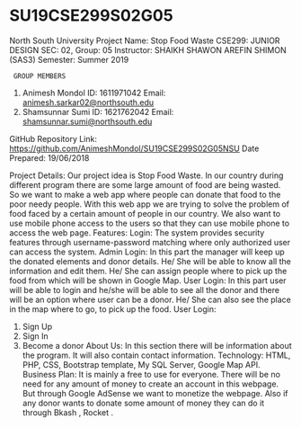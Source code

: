 # SU19CSE299S02G05
North South University
Project Name: Stop Food Waste 
CSE299: JUNIOR DESIGN
SEC: 02, Group: 05
Instructor: SHAIKH SHAWON AREFIN SHIMON (SAS3)
Semester: Summer 2019
     
     GROUP MEMBERS
1. Animesh Mondol
                                            ID: 1611971042
                    Email: animesh.sarkar02@northsouth.edu
2. Shamsunnar Sumi
          ID: 1621762042
          Email: shamsunnar.sumi@northsouth.edu
 
GitHub Repository Link: https://github.com/AnimeshMondol/SU19CSE299S02G05NSU
Date Prepared: 19/06/2018


Project Details:
Our project idea is Stop Food Waste. In our country during different program there are some large amount of food are being wasted. So we want to make a web app where people can donate that food to the poor needy people. 
With this web app we are trying to solve the problem of food faced by a certain amount of people in our country. We also want to use mobile phone access to the users so that they can use mobile phone to access the web page. 
Features:
Login: 
The system provides security features through username-password matching where only authorized user can access the system.
Admin Login:
In this part the manager will keep up the donated elements and donor details. He/ She will be able to know all the information and edit them. He/ She can assign people where to pick up the food from which will be shown in Google Map.
User Login: 
In this part user will be able to login and he/she will be able to see all the donor and there will be an option where user can be a donor. He/ She can also see the place in the map where to go, to pick up the food.
User Login:
1. Sign Up
2. Sign In
3. Become a donor
About Us:
In this section there will be information about the program. It will also contain contact information.
Technology: 
HTML, PHP, CSS, Bootstrap template, My SQL Server, Google Map API. 
Business Plan:
It is mainly a free to use for everyone. There will be no need for any amount of money to create an account in this webpage. 
But through Google AdSense we want to monetize the webpage. Also if any donor wants to donate some amount of money they can do it through Bkash , Rocket .  
